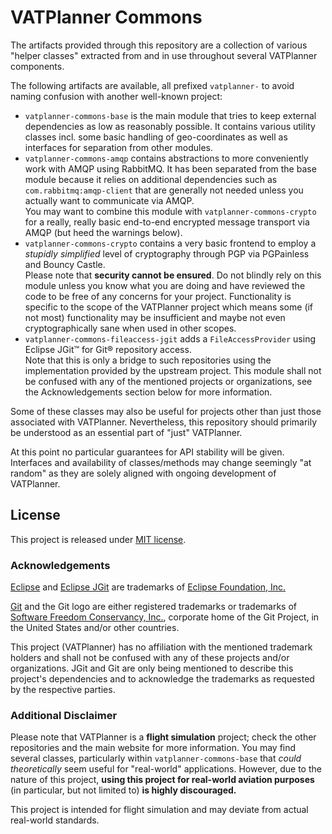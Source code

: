 # VATPlanner Commons

The artifacts provided through this repository are a collection of various "helper classes" extracted from and in use
throughout several VATPlanner components.

The following artifacts are available, all prefixed `vatplanner-` to avoid naming confusion with another well-known
project:

- `vatplanner-commons-base` is the main module that tries to keep external dependencies as low as reasonably possible.
  It contains various utility classes incl. some basic handling of geo-coordinates as well as interfaces for separation
  from other modules.
- `vatplanner-commons-amqp` contains abstractions to more conveniently work with AMQP using RabbitMQ. It has
  been separated from the base module because it relies on additional dependencies such as `com.rabbitmq:amqp-client`
  that are generally not needed unless you actually want to communicate via AMQP. \
  You may want to combine this module with `vatplanner-commons-crypto` for a really, really basic end-to-end encrypted
  message transport via AMQP (but heed the warnings below).
- `vatplanner-commons-crypto` contains a very basic frontend to employ a *stupidly simplified* level of cryptography
  through PGP via PGPainless and Bouncy Castle. \
  Please note that **security cannot be ensured**. Do not blindly rely on this module unless you know what you are
  doing and have reviewed the code to be free of any concerns for your project. Functionality is specific to the scope
  of the VATPlanner project which means some (if not most) functionality may be insufficient and maybe not even
  cryptographically sane when used in other scopes.
- `vatplanner-commons-fileaccess-jgit` adds a `FileAccessProvider` using Eclipse JGit™ for Git® repository access. \
  Note that this is only a bridge to such repositories using the implementation provided by the upstream project.
  This module shall not be confused with any of the mentioned projects or organizations, see the Acknowledgements
  section below for more information.

Some of these classes may also be useful for projects other than just those associated with VATPlanner. Nevertheless,
this repository should primarily be understood as an essential part of "just" VATPlanner.

At this point no particular guarantees for API stability will be given. Interfaces and availability of classes/methods
may change seemingly "at random" as they are solely aligned with ongoing development of VATPlanner.

## License

This project is released under [MIT license](LICENSE.md).

### Acknowledgements

[Eclipse](https://www.eclipse.org/) and [Eclipse JGit](https://www.eclipse.org/jgit/) are trademarks of
[Eclipse Foundation, Inc.](https://www.eclipse.org/)

[Git](https://git-scm.com/) and the Git logo are either registered trademarks or trademarks of
[Software Freedom Conservancy, Inc.](https://sfconservancy.org/), corporate home of the Git Project, in the
United States and/or other countries.

This project (VATPlanner) has no affiliation with the mentioned trademark holders and shall not be confused with any of
these projects and/or organizations. JGit and Git are only being mentioned to describe this project's dependencies and
to acknowledge the trademarks as requested by the respective parties.

### Additional Disclaimer

Please note that VATPlanner is a **flight simulation** project; check the other repositories and the main website for
more information. You may find several classes, particularly within `vatplanner-commons-base` that *could theoretically*
seem useful for "real-world" applications. However, due to the nature of this project,
**using this project for real-world aviation purposes** (in particular, but not limited to)
**is highly discouraged.**

This project is intended for flight simulation and may deviate from actual real-world standards.
